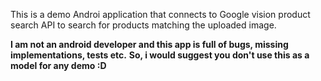 This is a demo Androi application that connects to Google vision product search API to search for products matching the uploaded image. 

**I am not an android developer and this app is full of bugs, missing implementations, tests etc.** 
**So, i would suggest you don't use this as a model for any demo :D**

